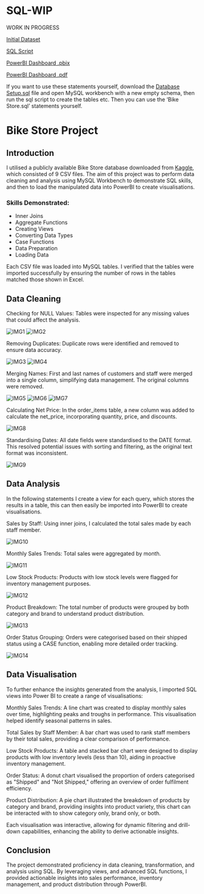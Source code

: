 # SQL-WIP

WORK IN PROGRESS 

[Initial Dataset](https://github.com/D-Wilkinson/SQL-WIP/tree/34802d17155ce26338d99ba5617d6432b5582c9a/Intial%20CSV%20Data)

[SQL Script](https://github.com/D-Wilkinson/SQL-WIP/blob/09094eae6423be2ff98841a1d8819bb0e8956214/Bike%20Store.sql)

[PowerBI Dashboard .pbix](https://github.com/D-Wilkinson/Bike-Store-Project/blob/768d87ee1c7900530b83617f1034dc9c92fa8752/Bike%20Store%20Dashboard.pbix)

[PowerBI Dashboard .pdf](https://github.com/D-Wilkinson/Bike-Store-Project/blob/768d87ee1c7900530b83617f1034dc9c92fa8752/Bike%20Store%20Dashboard.pdf)

If you want to use these statements yourself, download the [Database Setup.sql](https://github.com/D-Wilkinson/SQL-WIP/blob/e8e9bd90aad4f9550794ae3eb9e56dfe97de0263/Database%20Setup.sql) file and open MySQL workbench with a new empty schema, then run the sql script to create the tables etc. Then you can use the ‘Bike Store.sql’ statements yourself.

# Bike Store Project

## Introduction
I utilised a publicly available Bike Store database downloaded from [Kaggle](https://www.kaggle.com/datasets/dillonmyrick/bike-store-sample-database), which consisted of 9 CSV files. The aim of this project was to perform data cleaning and analysis using MySQL Workbench to demonstrate SQL skills, and then to load the manipulated data into PowerBI to create visualisations.

### Skills Demonstrated:
- Inner Joins
- Aggregate Functions
- Creating Views
- Converting Data Types
- Case Functions
- Data Preparation
- Loading Data

Each CSV file was loaded into MySQL tables. I verified that the tables were imported successfully by ensuring the number of rows in the tables matched those shown in Excel.
## Data Cleaning
Checking for NULL Values:
 Tables were inspected for any missing values that could affect the analysis.
 
![IMG1](https://github.com/user-attachments/assets/b78562c3-80ca-40a6-815b-6d902ea0a9f5)
![IMG2](https://github.com/user-attachments/assets/c7ff8d77-4c29-4f58-ade9-571dc040f39b)


Removing Duplicates:
 Duplicate rows were identified and removed to ensure data accuracy.
 
![IMG3](https://github.com/user-attachments/assets/dbc25f7d-530f-4b6d-9afe-085f2091613b)
![IMG4](https://github.com/user-attachments/assets/c993a801-b8a1-408e-9557-30c38e2ece6f)


Merging Names:
 First and last names of customers and staff were merged into a single column, simplifying data management. The original columns were removed.
 
![IMG5](https://github.com/user-attachments/assets/0cf09f77-5140-446d-aa1a-e22a92d65a64)
![IMG6](https://github.com/user-attachments/assets/4e462345-ea09-4b61-86b3-1448211827ae)
![IMG7](https://github.com/user-attachments/assets/faed00fc-cbbe-4ab3-838d-862063d6ce19)


Calculating Net Price:
In the order_items table, a new column was added to calculate the net_price, incorporating quantity, price, and discounts.

![IMG8](https://github.com/user-attachments/assets/826832fe-9edc-4103-8f13-4f43ac547efb)


Standardising Dates:
 All date fields were standardised to the DATE format. This resolved potential issues with sorting and filtering, as the original text format was inconsistent.
 
![IMG9](https://github.com/user-attachments/assets/c2b6885a-4881-49c5-9a8c-12926cbafb4d)



## Data Analysis

In the following statements I create a view for each query, which stores the results in a table,
this can then easily be imported into PowerBI to create visualisations.

Sales by Staff:
 Using inner joins, I calculated the total sales made by each staff member.
 
![IMG10](https://github.com/user-attachments/assets/bf3932e0-1f7f-4bf4-9baa-414503e6259f)



Monthly Sales Trends:
 Total sales were aggregated by month.
 

![IMG11](https://github.com/user-attachments/assets/24fa7b3f-b8c8-4f6a-af05-1e1c74acb86a)


Low Stock Products:
 Products with low stock levels were flagged for inventory management purposes.
 
![IMG12](https://github.com/user-attachments/assets/7c69469c-8a8d-494d-afdc-44ebda74bb46)


Product Breakdown:
 The total number of products were grouped by both category and brand to understand product distribution.
 
 ![IMG13](https://github.com/user-attachments/assets/65b265f9-eca2-4391-a6fd-038f636ba5af)


Order Status Grouping:
 Orders were categorised based on their shipped status using a CASE function, enabling more detailed order tracking.
 
![IMG14](https://github.com/user-attachments/assets/399fce56-23e0-47b2-aceb-b3f436a6be8e)

## Data Visualisation
To further enhance the insights generated from the analysis, I imported SQL views into Power BI to create a range of visualisations:

Monthly Sales Trends: A line chart was created to display monthly sales over time, highlighting peaks and troughs in performance. This visualisation helped identify seasonal patterns in sales.

Total Sales by Staff Member: A bar chart was used to rank staff members by their total sales, providing a clear comparison of performance.

Low Stock Products: A table and stacked bar chart were designed to display products with low inventory levels (less than 10), aiding in proactive inventory management.

Order Status: A donut chart visualised the proportion of orders categorised as "Shipped" and "Not Shipped," offering an overview of order fulfilment efficiency.

Product Distribution: A pie chart illustrated the breakdown of products by category and brand, providing insights into product variety, this chart can be interacted with to show category only, brand only, or both. 

Each visualisation was interactive, allowing for dynamic filtering and drill-down capabilities, enhancing the ability to derive actionable insights.


## Conclusion
The project demonstrated proficiency in data cleaning, transformation, and analysis using SQL. By leveraging views, and advanced SQL functions, I provided actionable insights into sales performance, inventory management, and product distribution through PowerBI.
